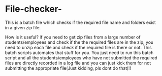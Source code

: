 # File-checker-
This is a batch file which checks if the required file name and folders exist in a given zip file.

How is it useful?
If you need to get zip files from a large number of students/employees and check if the the required files are in the zip, you need to unzip each file and check if the required file is there or not. This batch scripts automates that stuff for you. You just need to run this batch script and all the students/employees who have not submitted the required files are directly recorded in a log file and you can just kick them for not submitting the appropriate file(Just kidding, pls dont do that)!!

